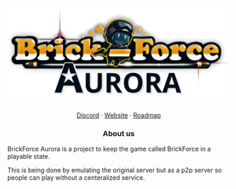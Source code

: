 <p align="center">
    <img src="../images/TemporaryLogo512px.png" alt="Logo">
</p>

<p align="center">
  <p align="center">
    <br />
    <a href="discord.brickforce-aurora.de">Discord</a>
    ·
    <a href="brickforce-aurora.de">Website</a>
    ·
    <a href="roadmap.brickforce-aurora.de">Roadmap</a>
  </p>
</p>

<h3 align="center">
    About us
</h3>
BrickForce Aurora is a project to keep the game called BrickForce in a playable state.

This is being done by emulating the original server but as a p2p server so people can play without a centeralized service.

